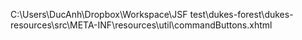 C:\Users\DucAnh\Dropbox\Workspace\JSF test\dukes-forest\dukes-resources\src\META-INF\resources\util\commandButtons.xhtml
